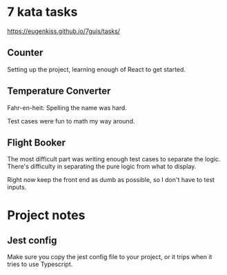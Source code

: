 # 7 kata tasks
https://eugenkiss.github.io/7guis/tasks/

## Counter
Setting up the project, learning enough of React to get started.

## Temperature Converter
Fahr-en-heit: Spelling the name was hard.

Test cases were fun to math my way around.

## Flight Booker
The most difficult part was writing enough test cases to separate the logic. There's difficulty in separating the pure logic from what to display.

Right now keep the front end as dumb as possible, so I don't have to test inputs.

# Project notes
## Jest config
Make sure you copy the jest config file to your project, or it trips when it tries to use Typescript.
